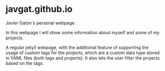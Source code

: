 # javgat.github.io
Javier Gatón's personal webpage.

In this webpage I will show some information about myself and some of my projects.

A regular jekyll webpage, with the additional feature of supporting the usage of custom tags for the projects,
which are a custom data type stored in YAML files (both tags and projects).
It also lets the user filter the projects based on the tags.
